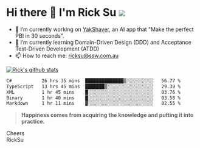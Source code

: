 # Hi there 👋 I'm Rick Su ![](https://komarev.com/ghpvc/?username=ricksu978)
<!--
**ricksu978/ricksu978** is a ✨ _special_ ✨ repository because its `README.md` (this file) appears on your GitHub profile.

Here are some ideas to get you started:
-->
- 🔭 I’m currently working on [YakShaver](https://yakshaver.ai/), an AI app that "Make the perfect PBI in 30 seconds".
- 🌱 I’m currently learning Domain-Driven Design (DDD) and Acceptance Test-Driven Development (ATDD)
- 📫 How to reach me: ricksu@ssw.com.au
<!--
- 👯 I’m looking to collaborate on ...
- 🤔 I’m looking for help with ...
- 💬 Ask me about ...
-->
<!--
- 😄 Pronouns: ...
- ⚡ Fun fact: ...
-->
[![Rick's github stats](https://github-readme-stats.vercel.app/api?username=ricksu978&theme=dark)](https://github.com/ricksu978/ricksu978)

<!--START_SECTION:waka-->

```txt
C#           26 hrs 35 mins  ██████████████▒░░░░░░░░░░   56.77 %
TypeScript   13 hrs 45 mins  ███████▒░░░░░░░░░░░░░░░░░   29.39 %
XML          1 hr 45 mins    █░░░░░░░░░░░░░░░░░░░░░░░░   03.76 %
Binary       1 hr 40 mins    █░░░░░░░░░░░░░░░░░░░░░░░░   03.58 %
Markdown     1 hr 11 mins    ▓░░░░░░░░░░░░░░░░░░░░░░░░   02.55 %
```

<!--END_SECTION:waka-->

> **Happiness comes from acquiring the knowledge and putting it into practice.**

Cheers  
RickSu 
